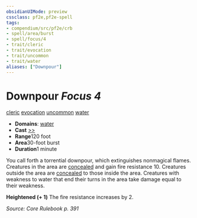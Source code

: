 ```yaml
---
obsidianUIMode: preview
cssclass: pf2e,pf2e-spell
tags:
- compendium/src/pf2e/crb
- spell/area/burst
- spell/focus/4
- trait/cleric
- trait/evocation
- trait/uncommon
- trait/water
aliases: ["Downpour"]
---
```

# Downpour *Focus 4*   
[cleric](rules/traits/cleric.md)  [evocation](rules/traits/evocation.md)  [uncommon](rules/traits/uncommon.md)  [water](rules/traits/water.md)  

- **Domains**: [water](compendium/setting/domains.md#Water)
- **Cast** [>>](rules/core-rulebook/chapter-9-playing-the-game.md#Actions "Two-Action") 
- **Range**120 foot
- **Area**30-foot burst
- **Duration**1 minute

You call forth a torrential downpour, which extinguishes nonmagical flames. Creatures in the area are [concealed](rules/conditions.md#Concealed) and gain fire resistance 10. Creatures outside the area are [concealed](rules/conditions.md#Concealed) to those inside the area. Creatures with weakness to water that end their turns in the area take damage equal to their weakness.

**Heightened (+ 1)** The fire resistance increases by 2.

*Source: Core Rulebook p. 391*